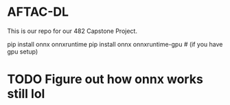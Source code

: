 # AFTAC-DL
This is our repo for our 482 Capstone Project.



pip install onnx onnxruntime
pip install onnx onnxruntime-gpu # (if you have gpu setup)

# TODO Figure out how onnx works still lol